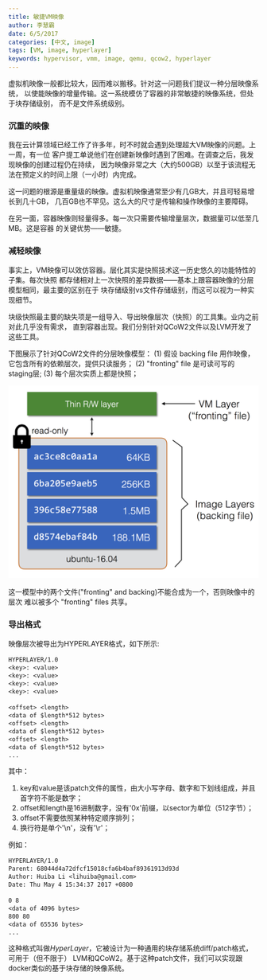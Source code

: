 ```yaml
---
title: 敏捷VM映像
author: 李慧霸
date: 6/5/2017
categories: [中文, image]
tags: [VM, image, hyperlayer]
keywords: hypervisor, vmm, image, qemu, qcow2, hyperlayer
---
```


虚拟机映像一般都比较大，因而难以搬移。针对这一问题我们提议一种分层映像系统，
以使能映像的增量传输。这一系统模仿了容器的非常敏捷的映像系统，但处于块存储级别，
而不是文件系统级别。

<!--more-->

### 沉重的映像

我在云计算领域已经工作了许多年，时不时就会遇到处理超大VM映像的问题。上一周，有一位
客户提工单说他们在创建新映像时遇到了困难。在调查之后，我发现映像的创建过程仍在持续，
因为映像非常之大（大约500GB）以至于该流程无法在预定义的时间上限（一小时）内完成。

这一问题的根源是重量级的映像。虚拟机映像通常至少有几GB大，并且可轻易增长到几十GB，
几百GB也不罕见。这么大的尺寸是传输和操作映像的主要障碍。

在另一面，容器映像则轻量得多。每一次只需要传输增量层次，数据量可以低至几MB。这是容器
的关键优势——敏捷。


### 减轻映像

事实上，VM映像可以效仿容器。层化其实是快照技术这一历史悠久的功能特性的子集。每次快照
都存储相对上一次快照的差异数据——基本上跟容器映像的分层模型相同，最主要的区别在于
块存储级别vs文件存储级别，而这可以视为一种实现细节。

块级快照最主要的缺失项是一组导入、导出映像层次（快照）的工具集。业内之前对此几乎没有需求，
直到容器出现。我们分别针对QCoW2文件以及LVM开发了这些工具。

下图展示了针对QCoW2文件的分层映像模型：
(1) 假设 backing file 用作映像，它包含所有的依赖层次，提供只读服务；
(2) "fronting" file 是可读可写的staging层;
(3) 每个层次实质上都是快照；

![Layered Image](/images/layered-image.png)

这一模型中的两个文件("fronting" and backing)不能合成为一个，否则映像中的层次
难以被多个 "fronting" files 共享。

### 导出格式

映像层次被导出为HYPERLAYER格式，如下所示:

```
HYPERLAYER/1.0
<key>: <value>
<key>: <value>
<key>: <value>
<key>: <value>

<offset> <length>
<data of $length*512 bytes>
<offset> <length>
<data of $length*512 bytes>
<offset> <length>
<data of $length*512 bytes>
...

```
其中：

1. key和value是该patch文件的属性，由大小写字母、数字和下划线组成，并且首字符不能是数字；
2. offset和length是16进制数字，没有'0x'前缀，以sector为单位（512字节）；
3. offset不需要依照某种特定顺序排列；
4. 换行符是单个'\n'，没有'\r'；

例如：

```
HYPERLAYER/1.0
Parent: 68044d4a72dfcf15018cfa6b4baf89361913d93d
Author: Huiba Li <lihuiba@gmail.com>
Date: Thu May 4 15:34:37 2017 +0800 

0 8
<data of 4096 bytes>
800 80
<data of 65536 bytes>
...
```

这种格式叫做*HyperLayer*，它被设计为一种通用的块存储系统diff/patch格式，可用于（但不限于）
LVM和QCoW2。基于这种patch文件，我们可以实现跟docker类似的基于块存储的映像系统。
